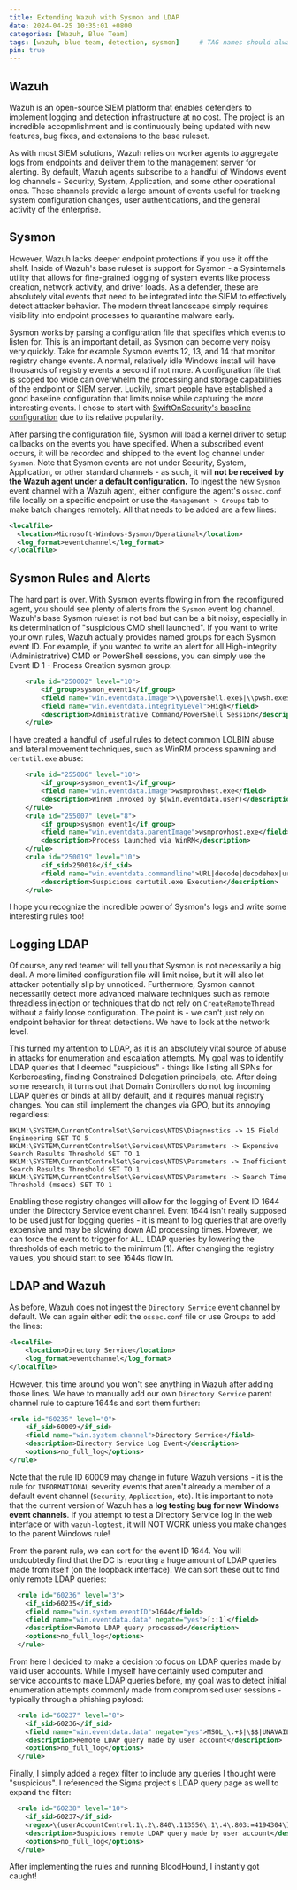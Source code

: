 ```yaml
---
title: Extending Wazuh with Sysmon and LDAP
date: 2024-04-25 10:35:01 +0800
categories: [Wazuh, Blue Team]
tags: [wazuh, blue team, detection, sysmon]     # TAG names should always be lowercase
pin: true
---
```


## Wazuh

Wazuh is an open-source SIEM platform that enables defenders to implement logging and detection infrastructure at no cost. The project is an incredible accopmlishment and is continuously being updated with new features, bug fixes, and 
extensions to the base ruleset.

As with most SIEM solutions, Wazuh relies on worker agents to aggregate logs from endpoints and deliver them to the management server for alerting. By default, Wazuh agents subscribe to a handful of Windows event log channels - Security, System,
Application, and some other operational ones. These channels provide a large amount of events useful for tracking system configuration changes, user authentications, and the general activity of the enterprise. 

## Sysmon

However, Wazuh lacks deeper endpoint protections if you use it off the shelf. Inside of Wazuh's base ruleset is support for Sysmon - a Sysinternals utility that allows for fine-grained logging of system events like process creation, 
network activity, and driver loads. As a defender, these are absolutely vital events that need to be integrated into the SIEM to effectively detect attacker behavior. The modern threat landscape simply requires visibility into endpoint processes
to quarantine malware early.

Sysmon works by parsing a configuration file that specifies which events to listen for. This is an important detail, as Sysmon can become very noisy very quickly. Take for example Sysmon events 12, 13, and 14 that monitor registry change events.
A normal, relatively idle Windows install will have thousands of registry events a second if not more. A configuration file that is scoped too wide can overwhelm the processing and storage capabilities of the endpoint or SIEM server. Luckily,
smart people have established a good baseline configuration that limits noise while capturing the more interesting events. I chose to start with [SwiftOnSecurity's baseline configuration](https://github.com/SwiftOnSecurity/sysmon-config) due to
its relative popularity.

After parsing the configuration file, Sysmon will load a kernel driver to setup callbacks on the events you have specified. When a subscribed event occurs, it will be recorded and shipped to the event log channel under `Sysmon`. Note that Sysmon
events are not under Security, System, Application, or other standard channels - as such, it will **not be received by the Wazuh agent under a default configuration.** To ingest the new `Sysmon` event channel with a Wazuh agent, either configure
the agent's `ossec.conf` file locally on a specific endpoint or use the `Management > Groups` tab to make batch changes remotely. All that needs to be added are a few lines:

```xml
<localfile>
  <location>Microsoft-Windows-Sysmon/Operational</location>
  <log_format>eventchannel</log_format>
</localfile>
```

## Sysmon Rules and Alerts

The hard part is over. With Sysmon events flowing in from the reconfigured agent, you should see plenty of alerts from the `Sysmon` event log channel. Wazuh's base Sysmon ruleset is not bad but can be a bit noisy, especially in its determination
of "suspicious CMD shell launched". If you want to write your own rules, Wazuh actually provides named groups for each Sysmon event ID. For example, if you wanted to write an alert for all High-integrity (Administratrive) CMD or PowerShell sessions,
you can simply use the Event ID 1 - Process Creation sysmon group:

```xml
    <rule id="250002" level="10">
        <if_group>sysmon_event1</if_group>
        <field name="win.eventdata.image">\\powershell.exe$|\\pwsh.exe$|\\cmd.exe$</field>
        <field name="win.eventdata.integrityLevel">High</field>
        <description>Administrative Command/PowerShell Session</description>
    </rule>
```

I have created a handful of useful rules to detect common LOLBIN abuse and lateral movement techniques, such as WinRM process spawning and `certutil.exe` abuse:

```xml
    <rule id="255006" level="10">
        <if_group>sysmon_event1</if_group>
        <field name="win.eventdata.image">wsmprovhost.exe</field>
        <description>WinRM Invoked by $(win.eventdata.user)</description>
    </rule> 
    <rule id="255007" level="8">
        <if_group>sysmon_event1</if_group>
        <field name="win.eventdata.parentImage">wsmprovhost.exe</field>
        <description>Process Launched via WinRM</description>
    </rule>
    <rule id="250019" level="10">
        <if_sid>250018</if_sid>
        <field name="win.eventdata.commandline">URL|decode|decodehex|urlcache|ping</field>
        <description>Suspicious certutil.exe Execution</description>
    </rule>
```

I hope you recognize the incredible power of Sysmon's logs and write some interesting rules too!

## Logging LDAP

Of course, any red teamer will tell you that Sysmon is not necessarily a big deal. A more limited configuration file will limit noise, but it will also let attacker potentially slip by unnoticed. Furthermore, Sysmon cannot necessarily detect
more advanced malware techniques such as remote threadless injection or techniques that do not rely on `CreateRemoteThread` without a fairly loose configuration. The point is - we can't just rely on endpoint behavior for threat detections. We
have to look at the network level.

This turned my attention to LDAP, as it is an absolutely vital source of abuse in attacks for enumeration and escalation attempts. My goal was to identify LDAP queries that I deemed "suspicious" - things like listing all SPNs for Kerberoasting,
finding Constrained Delegation principals, etc. After doing some research, it turns out that Domain Controllers do not log incoming LDAP queries or binds at all by default, and it requires manual registry changes. You can still implement the changes
via GPO, but its annoying regardless:

```
HKLM:\SYSTEM\CurrentControlSet\Services\NTDS\Diagnostics -> 15 Field Engineering SET TO 5
HKLM:\SYSTEM\CurrentControlSet\Services\NTDS\Parameters -> Expensive Search Results Threshold SET TO 1
HKLM:\SYSTEM\CurrentControlSet\Services\NTDS\Parameters -> Inefficient Search Results Threshold SET TO 1
HKLM:\SYSTEM\CurrentControlSet\Services\NTDS\Parameters -> Search Time Threshold (msecs) SET TO 1
```

Enabling these registry changes will allow for the logging of Event ID 1644 under the Directory Service event channel. Event 1644 isn't really supposed to be used just for logging queries - it is meant to log queries that are overly expensive
and may be slowing down AD processing times. However, we can force the event to trigger for ALL LDAP queries by lowering the thresholds of each metric to the minimum (1). After changing the registry values, you should start to see 1644s flow in.

## LDAP and Wazuh

As before, Wazuh does not ingest the `Directory Service` event channel by default. We can again either edit the `ossec.conf` file or use Groups to add the lines:

```xml
<localfile>
    <location>Directory Service</location>
    <log_format>eventchannel</log_format>
</localfile>
```

However, this time around you won't see anything in Wazuh after adding those lines. We have to manually add our own `Directory Service` parent channel rule to capture 1644s and sort them further:

```xml
<rule id="60235" level="0">
    <if_sid>60009</if_sid>
    <field name="win.system.channel">Directory Service</field>
    <description>Directory Service Log Event</description>
    <options>no_full_log</options>
</rule>
```

Note that the rule ID 60009 may change in future Wazuh versions - it is the rule for `INFORMATIONAL` severity events that aren't already a member of a default event channel (`Security`, `Application`, etc). It is important to note that the current
version of Wazuh has a **log testing bug for new Windows event channels**. If you attempt to test a Directory Service log in the web interface or with `wazuh-logtest`, it will NOT WORK unless you make changes to the parent Windows rule!

From the parent rule, we can sort for the event ID 1644. You will undoubtedly find that the DC is reporting a huge amount of LDAP queries made from itself (on the loopback interface). We can sort these out to find only remote LDAP queries:

```xml
  <rule id="60236" level="3">
    <if_sid>60235</if_sid>
    <field name="win.system.eventID">1644</field>
    <field name="win.eventdata.data" negate="yes">[::1]</field>
    <description>Remote LDAP query processed</description>
    <options>no_full_log</options>
  </rule>
```

From here I decided to make a decision to focus on LDAP queries made by valid user accounts. While I myself have certainly used computer and service accounts to make LDAP queries before, my goal was to detect initial enumeration attempts commonly
made from compromised user sessions - typically through a phishing payload:

```xml
  <rule id="60237" level="8">
    <if_sid>60236</if_sid>
    <field name="win.eventdata.data" negate="yes">MSOL_\.+$|\$$|UNAVAILABLE$</field>
    <description>Remote LDAP query made by user account</description>
    <options>no_full_log</options>
  </rule>
```

Finally, I simply added a regex filter to include any queries I thought were "suspicious". I referenced the Sigma project's LDAP query page as well to expand the filter:

```xml
  <rule id="60238" level="10">
    <if_sid>60237</if_sid>
    <regex>\(userAccountControl:1\.2\.840\.113556\.1\.4\.803:=4194304\)|\(userAccountControl:1\.2\.840\.113556\.1\.4\.803:=2097152\)|!\(userAccountControl:1\.2\.840\.113556\.1\.4\.803:=1048574\)|\(userAccountControl:1\.2\.840\.113556\.1\.4\.803:=524288\)|\(userAccountControl:1\.2\.840\.113556\.1\.4\.803:=65536\)|\(userAccountControl:1\.2\.840\.113556\.1\.4\.803:=8192\)|\(userAccountControl:1\.2\.840\.113556\.1\.4\.803:=544\)|!\(UserAccountControl:1\.2\.840\.113556\.1\.4\.803:=2\)|msDS-AllowedToActOnBehalfOfOtherIdentity|msDS-AllowedToDelegateTo|msDS-GroupManagedServiceAccount|\(accountExpires=9223372036854775807\)|\(accountExpires=0\)|\(adminCount=1\)|ms-MCS-AdmPwd</regex>
    <description>Suspicious remote LDAP query made by user account</description>
    <options>no_full_log</options>
  </rule>
```

After implementing the rules and running BloodHound, I instantly got caught!
